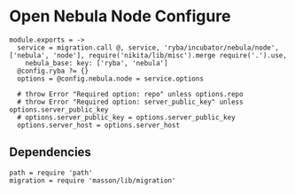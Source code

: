 
# Open Nebula Node Configure

    module.exports = ->
      service = migration.call @, service, 'ryba/incubator/nebula/node', ['nebula', 'node'], require('nikita/lib/misc').merge require('.').use,
        nebula_base: key: ['ryba', 'nebula']
      @config.ryba ?= {}
      options = @config.nebula.node = service.options
      
      # throw Error "Required option: repo" unless options.repo
      # throw Error "Required option: server_public_key" unless options.server_public_key
      # options.server_public_key = options.server_public_key
      options.server_host = options.server_host

## Dependencies

    path = require 'path'
    migration = require 'masson/lib/migration'
